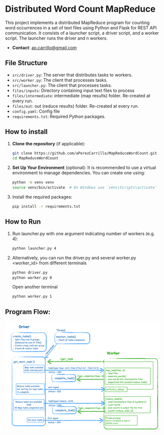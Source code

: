 # Distributed Word Count MapReduce

This project implements a distributed MapReduce program for counting word occurrences in a set of text files using Python and Flask for REST API communication.
It consists of a launcher script, a driver script, and a worker script. The launcher runs the driver and n workers.
- **Contact**: ap.carrillo@gmail.com
## File Structure

- `src/driver.py`: The server that distributes tasks to workers.
- `src/worker.py`: The client that processes tasks.
- `src/launcher.py`: The client that processes tasks.
- `files/inputs`: Directory containing input text files to process
- `files/intermediate`: intermediate (map results) folder. Re-created at every run.
- `files/out`: out (reduce results) folder. Re-created at every run.
- `config.yaml`: Config file
- `requirements.txt`: Required Python packages.

## How to install
1. **Clone the repository** (if applicable):
    ```bash
    git clone https://github.com/aPerezCarrillo/MapReduceWordCount.git
    cd MapReduceWordCount
    ```

2. **Set Up Your Environment** (optional):
   It is recommended to use a virtual environment to manage dependencies. You can create one using:
   ```bash
   python -m venv venv
   source venv/bin/activate  # On Windows use `venv\Scripts\activate`

3. Install the required packages:
   ```bash
   pip install -r requirements.txt

## How to Run
1. Run launcher.py with one argument indicating number of workers (e.g. 4):
   ```bash
   python launcher.py 4

2. Alternatively, you can run the driver.py and several worker.py <worker_id> from different terminals
   ```bash
   python driver.py
   python worker.py 0
   ``` 
   Open another terminal
   ```bash
   python worker.py 1
   ``` 

## Program Flow: 
![Here Diagram with the REST API calls between Driver and Worker](flow_diagram.png "Flow Diagram")

